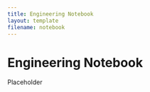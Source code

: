 ```yaml
---
title: Engineering Notebook
layout: template
filename: notebook
--- 
```

# Engineering Notebook
Placeholder
